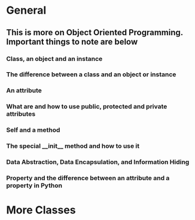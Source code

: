 # General
## This is more on Object Oriented Programming. Important things to note are below
### Class, an object and an instance
### The difference between a class and an object or instance
### An attribute
### What are and how to use public, protected and private attributes
### Self and a method
### The special \_\_init__ method and how to use it
### Data Abstraction, Data Encapsulation, and Information Hiding
### Property and the difference between an attribute and a property in Python
# More Classes
